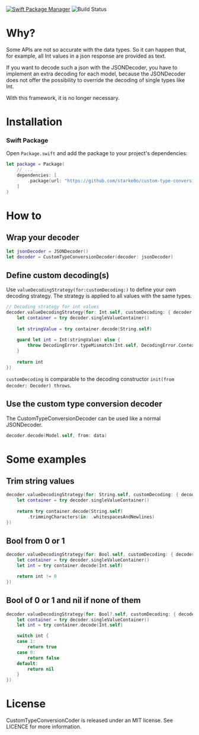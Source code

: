 [![Swift Package Manager](https://img.shields.io/badge/Swift_Package_Manager-compatible-orange?style=flat-square)](https://img.shields.io/badge/Swift_Package_Manager-compatible-orange?style=flat-square)
![Build Status](https://github.com/starke0o/custom-type-conversion-coder/actions/workflows/tests.yml/badge.svg)

# Why?

Some APIs are not so accurate with the data types. So it can happen that, for example, all Int values in a json response are provided as text.

If you want to decode such a json with the JSONDecoder, you have to implement an extra decoding for each model, because the JSONDecoder does not offer the possibility to override the decoding of single types like Int.

With this framework, it is no longer necessary.

# Installation
### Swift Package

Open `Package.swift` and add the package to your project's dependencies:

```swift
let package = Package(
    // ...
    dependencies: [
        .package(url: "https://github.com/starke0o/custom-type-conversion-coder.git", from: "1.0.0")
    ]
)
```

# How to

## Wrap your decoder

```swift
let jsonDecoder = JSONDecoder()
let decoder = CustomTypeConversionDecoder(decoder: jsonDecoder)
```

## Define custom decoding(s)

Use `valueDecodingStrategy(for:customDecoding:)` to define your own decoding strategy. The strategy is applied to all values with the same types. 

```swift
// Decoding strategy for int values
decoder.valueDecodingStrategy(for: Int.self, customDecoding: { decoder in
    let container = try decoder.singleValueContainer()
    
    let stringValue = try container.decode(String.self)
    
    guard let int = Int(stringValue) else {
        throw DecodingError.typeMismatch(Int.self, DecodingError.Context(codingPath: decoder.codingPath, debugDescription: "Expected to a String value containing a number"))
    }
    
    return int
})
```

`customDecoding` is comparable to the decoding constructor `init(from decoder: Decoder) throws`.

## Use the custom type conversion decoder

The CustomTypeConversionDecoder can be used like a normal JSONDecoder.

```swift
decoder.decode(Model.self, from: data)
```

# Some examples

## Trim string values

```swift
decoder.valueDecodingStrategy(for: String.self, customDecoding: { decoder in
    let container = try decoder.singleValueContainer()
    
    return try container.decode(String.self)
        .trimmingCharacters(in: .whitespacesAndNewlines)
})
```

## Bool from 0 or 1

```swift
decoder.valueDecodingStrategy(for: Bool.self, customDecoding: { decoder in
    let container = try decoder.singleValueContainer()
    let int = try container.decode(Int.self)

    return int != 0
})
```

## Bool of 0 or 1 and nil if none of them

```swift
decoder.valueDecodingStrategy(for: Bool?.self, customDecoding: { decoder in
    let container = try decoder.singleValueContainer()
    let int = try container.decode(Int.self)

    switch int {
    case 1:
        return true
    case 0:
        return false
    default:
        return nil
    }
})
```

# License

CustomTypeConversionCoder is released under an MIT license. See LICENCE for more information.
